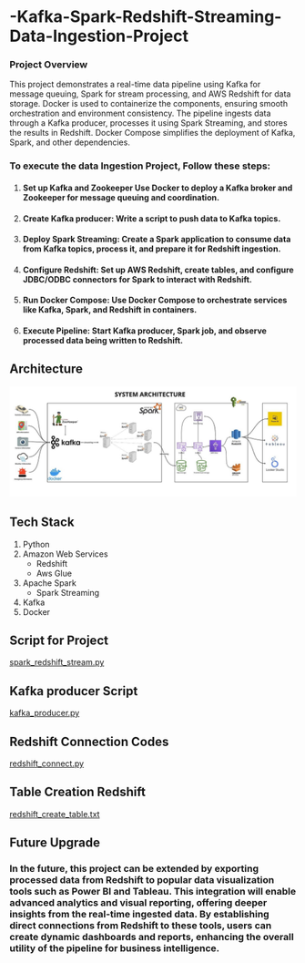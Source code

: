 # -Kafka-Spark-Redshift-Streaming-Data-Ingestion-Project

### Project Overview

This project demonstrates a real-time data pipeline using Kafka for message queuing, Spark for stream processing, and AWS Redshift for data storage. Docker is used to containerize the components, ensuring smooth orchestration and environment consistency. The pipeline ingests data through a Kafka producer, processes it using Spark Streaming, and stores the results in Redshift. Docker Compose simplifies the deployment of Kafka, Spark, and other dependencies.


### To execute the data Ingestion Project, Follow these steps:

1. #### Set up Kafka and Zookeeper Use Docker to deploy a Kafka broker and Zookeeper for message queuing and coordination.
2. #### Create Kafka producer: Write a script to push data to Kafka topics.
3. #### Deploy Spark Streaming: Create a Spark application to consume data from Kafka topics, process it, and prepare it for Redshift ingestion.
4. #### Configure Redshift: Set up AWS Redshift, create tables, and configure JDBC/ODBC connectors for Spark to interact with Redshift.
5. #### Run Docker Compose: Use Docker Compose to orchestrate services like Kafka, Spark, and Redshift in containers.
6. #### Execute Pipeline: Start Kafka producer, Spark job, and observe processed data being written to Redshift.




## Architecture

![Project Architecture](Architecture-diagram.jfif)

## Tech Stack
1. Python
2. Amazon Web Services
      - Redshift
      - Aws Glue
3. Apache Spark
      - Spark Streaming
4. Kafka
5. Docker  


## Script for Project
[spark_redshift_stream.py]()

## Kafka producer Script
[kafka_producer.py]()

## Redshift Connection Codes
[redshift_connect.py]()

## Table Creation Redshift
[redshift_create_table.txt]()

## Future Upgrade
### In the future, this project can be extended by exporting processed data from Redshift to popular data visualization tools such as Power BI and Tableau. This integration will enable advanced analytics and visual reporting, offering deeper insights from the real-time ingested data. By establishing direct connections from Redshift to these tools, users can create dynamic dashboards and reports, enhancing the overall utility of the pipeline for business intelligence.

